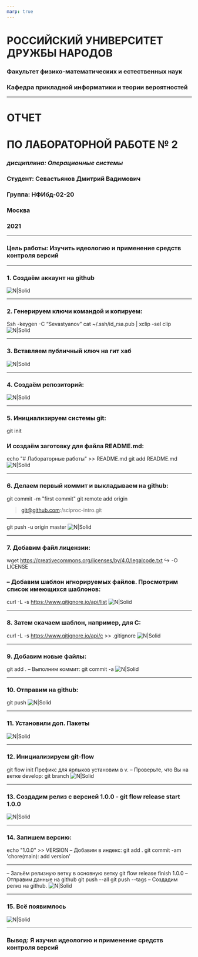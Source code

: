 ```yaml
---
marp: true
---
```



# **РОССИЙСКИЙ УНИВЕРСИТЕТ ДРУЖБЫ НАРОДОВ**


### **Факультет физико-математических и естественных наук**
### **Кафедра прикладной информатики и теории вероятностей**

---

# **ОТЧЕТ** 
# **ПО ЛАБОРАТОРНОЙ РАБОТЕ № 	2**
### *дисциплина:	Операционные системы*


### Студент: Севастьянов Дмитрий Вадимович 
### Группа: НФИбд-02-20

###  **Москва**
### 2021

---
### **Цель работы:** Изучить идеологию и применение средств контроля версий

---
### 1.	Создаём аккаунт на github

![N|Solid](https://sun9-52.userapi.com/impg/RHacsKxp2DNo4Qsl0rYYcgEmXEHL-WHry0jf7A/mYVXmNWOu5k.jpg?size=641x161&quality=96&sign=493d3e95095f6a9734bf965ffaf7f50c&type=album)

---

### 2.	Генерируем ключи командой и копируем:
Ssh -keygen -C “Sevastyanov”
cat ~/.ssh/id_rsa.pub | xclip -sel clip
![N|Solid](https://sun9-45.userapi.com/impg/2NuIWvbw15VBIhQQL_dGQTEToArYsDa9sREQOg/yD-FKFsq4vg.jpg?size=455x303&quality=96&sign=e9ccc750a86f17cff7ca432cdcf6c117&type=album)

---

### 3. Вставляем публичный ключ на гит хаб
![N|Solid](https://sun9-2.userapi.com/impg/7wq6MhiMYZDcE_j06lzjkshCV5CwEvwwAcFJWA/opokepOu1Yk.jpg?size=403x277&quality=96&sign=1459dcb65bcc9c583fcd7aa1e16cedf3&type=album)

---

### 4. Создаём репозиторий:
![N|Solid](https://sun9-76.userapi.com/impg/Uv1pAOHwipmSeQRrr5Hy45HHXpM-LIjAUXmaEg/pwRS6wTKiHQ.jpg?size=541x547&quality=96&sign=759942016f575e0e4115db255a3b7f6f&type=album)

---
### 5.	Инициализируем системы git:
 git init
### И создаём заготовку для файла README.md: 
echo "# Лабораторные работы" >> README.md git add README.md
![N|Solid](https://sun9-8.userapi.com/impg/m9zZAutYKKh7iW10q1diZe9Y3C8H-QP0bidGLQ/tQ8YNN34L4A.jpg?size=531x417&quality=96&sign=abbb843da1e09f641765f9c72b6d02fe&type=album)

---

### 6. Делаем первый коммит и выкладываем на github: 
git commit -m "first commit"
git remote add origin
> git@github.com:<username>/sciproc-intro.git 

---

git push -u origin master
![N|Solid](https://sun9-57.userapi.com/impg/S6-M1F7yzW-3n4EPTa6fLYAeQa-QUyhyuINi4A/aRe5YSCfgRo.jpg?size=831x365&quality=96&sign=5643066da362b0d867ed3d4a2d2e9d6b&type=album)

---

### 7. Добавим файл лицензии:
wget https://creativecommons.org/licenses/by/4.0/legalcode.txt
↪ -O LICENSE
### – Добавим шаблон игнорируемых файлов. Просмотрим список имеющихся шаблонов:
curl -L -s https://www.gitignore.io/api/list
![N|Solid](https://sun9-70.userapi.com/impg/ob3KRy00SAiy2a9GzsCmK3NJtTX3v3QFBFpGog/GENOwXB1LUk.jpg?size=835x363&quality=96&sign=5cbb1f87ab9645a4f68d0ba845851fbe&type=album)

---

### 8. Затем скачаем шаблон, например, для C:
curl -L -s https://www.gitignore.io/api/c >> .gitignore
![N|Solid](https://sun9-5.userapi.com/impg/RABWyOjRGKeHdIxERkeur0Kdn6iborsaXAXQPw/-T8at4u9zBk.jpg?size=574x205&quality=96&sign=515bb71f8b5ff1938528bb080e0f4be9&type=album)

---

### 9. Добавим новые файлы:
git add .
– Выполним коммит:
git commit -a
![N|Solid](https://sun9-9.userapi.com/impg/rEzymfhcXZf-EfJDhT3TDHK9PE9JVIMwh81pYQ/znsequweUtw.jpg?size=612x114&quality=96&sign=9207ad304a655fd68baa246e6dbea5a9&type=album)

---

### 10. Отправим на github:
git push
![N|Solid](https://sun9-18.userapi.com/impg/JiJYDxrcxXQXmm-ldbQubWpdB6TuBgUpyJZ8nw/BSPgr9m9RH8.jpg?size=540x150&quality=96&sign=7292eb327d493d9d78dc8ed8d0c2a6db&type=album)

---

### 11. Установили доп. Пакеты
![N|Solid](https://sun9-62.userapi.com/impg/VbiM5Rq44b_DYRwTRdTtpJcB89U8GPUVq_MVMQ/WKwkLh8rX8k.jpg?size=709x38&quality=96&sign=778d5f968f3b25787149e88c1097a85c&type=album)

---

### 12. Инициализируем git-flow
git flow init
Префикс для ярлыков установим в v.
– Проверьте, что Вы на ветке develop:
git branch
![N|Solid](https://sun9-8.userapi.com/impg/spqpOy16qOKE15gbGRwFiEJSgebc-7L-gX1nag/JoV-zp6LwCk.jpg?size=549x292&quality=96&sign=880df01da77be3d6244fde6fe00bbae7&type=album)

---

### 13. Создадим релиз с версией 1.0.0  - git flow release start 1.0.0
![N|Solid](https://sun9-16.userapi.com/impg/ckLCP0TjRTeqUoROcLPX5BI6oW6Y1TiF9xO2eA/vq5_CN4mCOI.jpg?size=691x309&quality=96&sign=e30531a41630c44221237c6000c036cc&type=album)

---

### 14. Запишем версию:
echo "1.0.0" >> VERSION
– Добавим в индекс:
git add .
git commit -am 'chore(main): add version'

---
– Зальём релизную ветку в основную ветку
git flow release finish 1.0.0
– Отправим данные на github
git push --all
git push --tags
– Создадим релиз на github.
![N|Solid](https://sun9-12.userapi.com/impg/_X-XAQwcfNLybMG8rXEqPueYPnkkl5Mhf95RVA/WmhHoShYyDk.jpg?size=685x276&quality=96&sign=fd39b49da1a3b1773861295647774567&type=album)

---

### 15. Всё появимлось 
![N|Solid](https://sun9-76.userapi.com/impg/7n6AaIaZI8QJwlZPJlrdoxZkw8kEHw3IodcWQQ/HTgw4gy_3fA.jpg?size=774x119&quality=96&sign=eff435a676708f18ecc32ab48e7ea840&type=album)

---


### **Вывод:** Я изучил идеологию и применение средств контроля версий








